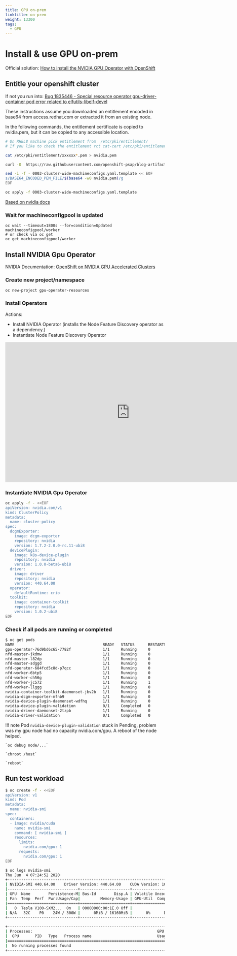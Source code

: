 ```yaml
---
title: GPU on-prem
linktitle: on-prem
weight: 13300
tags:
  - GPU
---
```

# Install & use GPU on-prem

Official solution: [How to install the NVIDIA GPU Operator with OpenShift](https://access.redhat.com/solutions/4908611)

## Entitle your openshift cluster

If not you run into: [Bug 1835446 - Special resource operator gpu-driver-container pod error related to elfutils-libelf-devel](https://bugzilla.redhat.com/show_bug.cgi?id=1835446)

These instructions assume you downloaded an entitlement encoded in base64 from access.redhat.com or extracted it from an existing node.

In the following commands, the entitlement certificate is copied to nvidia.pem, but it can be copied to any accessible location.
```bash
# On RHEL8 machine pick entitlement from  /etc/pki/entitlement/
# If you like to check the entitlement rct cat-cert /etc/pki/entitlement/xxx.pem

cat /etc/pki/entitlement/xxxxxx*.pem > nvidia.pem

curl -O  https://raw.githubusercontent.com/openshift-psap/blog-artifacts/master/how-to-use-entitled-builds-with-ubi/0003-cluster-wide-machineconfigs.yaml.template

sed -i -f - 0003-cluster-wide-machineconfigs.yaml.template << EOF
s/BASE64_ENCODED_PEM_FILE/$(base64 -w0 nvidia.pem)/g
EOF

oc apply -f 0003-cluster-wide-machineconfigs.yaml.template
```
[Based on nvidia docs](https://docs.nvidia.com/datacenter/kubernetes/openshift-on-gpu-install-guide/index.html#openshift-gpu-install-gpu-operator-via-helmv3)

### Wait for machineconfigpool is updated
```
oc wait --timeout=1800s --for=condition=Updated machineconfigpool/worker
# or check via oc get
oc get machineconfigpool/worker
```
## Install NVIDIA Gpu Operator

NVIDIA Documentation: [OpenShift on NVIDIA GPU Accelerated Clusters](https://docs.nvidia.com/datacenter/kubernetes/openshift-on-gpu-install-guide/index.html)



### Create new project/namespace
```
oc new-project gpu-operator-resources
```

### Install Operators

Actions:

 * Install NVIDIA Operator (installs the Node Feature Discovery operator as a dependency.)
 * Instantiate Node Feature Discovery Operator

<center>
<iframe width="784" height="441" src="https://www.youtube-nocookie.com/embed/C7o96ph4f0k" frameborder="0" allow="accelerometer; autoplay; encrypted-media; gyroscope; picture-in-picture" allowfullscreen></iframe>
</center>

### Instantiate NVIDIA Gpu Operator

```bash
oc apply -f - <<EOF
apiVersion: nvidia.com/v1
kind: ClusterPolicy
metadata:
  name: cluster-policy
spec:
  dcgmExporter:
    image: dcgm-exporter
    repository: nvidia
    version: 1.7.2-2.0.0-rc.11-ubi8
  devicePlugin:
    image: k8s-device-plugin
    repository: nvidia
    version: 1.0.0-beta6-ubi8
  driver:
    image: driver
    repository: nvidia
    version: 440.64.00
  operator:
    defaultRuntime: crio
  toolkit:
    image: container-toolkit
    repository: nvidia
    version: 1.0.2-ubi8
EOF
```

### Check if all pods are running or completed

```bash
$ oc get pods
NAME                                       READY   STATUS      RESTARTS   AGE
gpu-operator-76d9bd6c65-7782f              1/1     Running     0          33m
nfd-master-jkdmw                           1/1     Running     0          81m
nfd-master-l82dp                           1/1     Running     0          81m
nfd-master-sdggd                           1/1     Running     0          81m
nfd-operator-684fcd5c8d-p7qcc              1/1     Running     0          82m
nfd-worker-6btp5                           1/1     Running     0          81m
nfd-worker-ch56g                           1/1     Running     0          81m
nfd-worker-jc572                           1/1     Running     1          81m
nfd-worker-llggg                           1/1     Running     0          81m
nvidia-container-toolkit-daemonset-jbv2b   1/1     Running     0          82m
nvidia-dcgm-exporter-mfnb9                 1/1     Running     0          2m23s
nvidia-device-plugin-daemonset-wdfhq       1/1     Running     0          82m
nvidia-device-plugin-validation            0/1     Completed   0          18m
nvidia-driver-daemonset-2tzpb              1/1     Running     0          29m
nvidia-driver-validation                   0/1     Completed   0          32m
```

!!! note
    Pod `nvidia-device-plugin-validation` stuck in Pending, problem was my gpu node had no capacity nvidia.com/gpu.
    A reboot of the node helped.

    `oc debug node/...`

    `chroot /host`

    `reboot`



## Run test workload

```bash
$ oc create -f - <<EOF
apiVersion: v1
kind: Pod
metadata:
  name: nvidia-smi
spec:
  containers:
  - image: nvidia/cuda
    name: nvidia-smi
    command: [ nvidia-smi ]
    resources:
      limits:
        nvidia.com/gpu: 1
      requests:
        nvidia.com/gpu: 1
EOF

$ oc logs nvidia-smi
Thu Jun  4 07:24:52 2020
+-----------------------------------------------------------------------------+
| NVIDIA-SMI 440.64.00    Driver Version: 440.64.00    CUDA Version: 10.2     |
|-------------------------------+----------------------+----------------------+
| GPU  Name        Persistence-M| Bus-Id        Disp.A | Volatile Uncorr. ECC |
| Fan  Temp  Perf  Pwr:Usage/Cap|         Memory-Usage | GPU-Util  Compute M. |
|===============================+======================+======================|
|   0  Tesla V100-SXM2...  On   | 00000000:00:1E.0 Off |                    0 |
| N/A   32C    P0    24W / 300W |      0MiB / 16160MiB |      0%      Default |
+-------------------------------+----------------------+----------------------+

+-----------------------------------------------------------------------------+
| Processes:                                                       GPU Memory |
|  GPU       PID   Type   Process name                             Usage      |
|=============================================================================|
|  No running processes found                                                 |
+-----------------------------------------------------------------------------+

```


